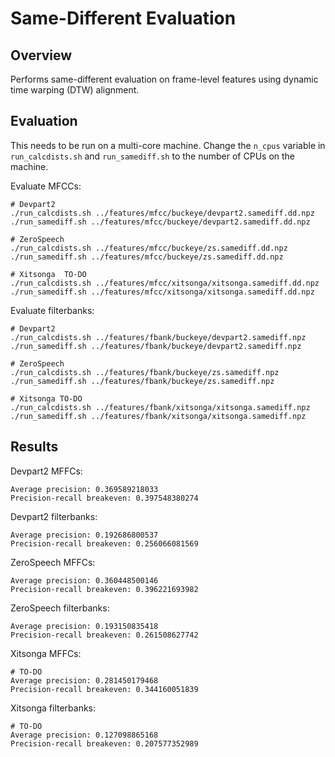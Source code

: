 Same-Different Evaluation
=========================


Overview
--------
Performs same-different evaluation on frame-level features using dynamic time
warping (DTW) alignment.


Evaluation
----------
This needs to be run on a multi-core machine. Change the `n_cpus` variable in
`run_calcdists.sh` and `run_samediff.sh` to the number of CPUs on the machine.

Evaluate MFCCs:

    # Devpart2
    ./run_calcdists.sh ../features/mfcc/buckeye/devpart2.samediff.dd.npz
    ./run_samediff.sh ../features/mfcc/buckeye/devpart2.samediff.dd.npz

    # ZeroSpeech
    ./run_calcdists.sh ../features/mfcc/buckeye/zs.samediff.dd.npz
    ./run_samediff.sh ../features/mfcc/buckeye/zs.samediff.dd.npz

    # Xitsonga  TO-DO
    ./run_calcdists.sh ../features/mfcc/xitsonga/xitsonga.samediff.dd.npz
    ./run_samediff.sh ../features/mfcc/xitsonga/xitsonga.samediff.dd.npz

Evaluate filterbanks:

    # Devpart2
    ./run_calcdists.sh ../features/fbank/buckeye/devpart2.samediff.npz
    ./run_samediff.sh ../features/fbank/buckeye/devpart2.samediff.npz

    # ZeroSpeech
    ./run_calcdists.sh ../features/fbank/buckeye/zs.samediff.npz
    ./run_samediff.sh ../features/fbank/buckeye/zs.samediff.npz

    # Xitsonga TO-DO
    ./run_calcdists.sh ../features/fbank/xitsonga/xitsonga.samediff.npz
    ./run_samediff.sh ../features/fbank/xitsonga/xitsonga.samediff.npz


Results
-------
Devpart2 MFFCs:

    Average precision: 0.369589218033
    Precision-recall breakeven: 0.397548380274

Devpart2 filterbanks:

    Average precision: 0.192686800537
    Precision-recall breakeven: 0.256066081569

ZeroSpeech MFFCs:

    Average precision: 0.360448500146
    Precision-recall breakeven: 0.396221693982

ZeroSpeech filterbanks:

    Average precision: 0.193150835418
    Precision-recall breakeven: 0.261508627742
    
Xitsonga MFFCs:

    # TO-DO
    Average precision: 0.281450179468
    Precision-recall breakeven: 0.344160051839

Xitsonga filterbanks:

    # TO-DO
    Average precision: 0.127098865168
    Precision-recall breakeven: 0.207577352989
